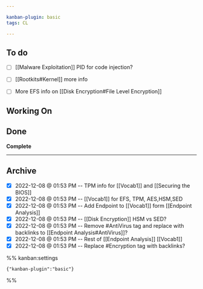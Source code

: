 ```yaml
---

kanban-plugin: basic
tags: CL

---
```


## To do

- [ ] [[Malware Exploitation]] PID for code injection?
- [ ] [[Rootkits#Kernel]] more info
- [ ] More EFS info on [[Disk Encryption#File Level Encryption]]


## Working On



## Done

**Complete**


***

## Archive

- [x] 2022-12-08 @ 01:53 PM -- TPM info for [[Vocab1]] and [[Securing the BIOS]]
- [x] 2022-12-08 @ 01:53 PM -- [[Vocab1]] for EFS, TPM, AES,HSM,SED
- [x] 2022-12-08 @ 01:53 PM -- Add Endpoint to [[Vocab1]] form [[Endpoint Analysis]]
- [x] 2022-12-08 @ 01:53 PM -- [[Disk Encryption]] HSM vs SED?
- [x] 2022-12-08 @ 01:53 PM -- Remove #AntiVirus  tag and replace with backlinks to [[Endpoint Analysis#AntiVirus]]?
- [x] 2022-12-08 @ 01:53 PM -- Rest of [[Endpoint Analysis]] [[Vocab1]]
- [x] 2022-12-08 @ 01:53 PM -- Replace #Encryption tag with backlinks?

%% kanban:settings
```
{"kanban-plugin":"basic"}
```
%%